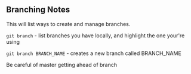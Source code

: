 ## Branching Notes

This will list ways to create and manage branches.

`git branch` - list branches you have locally, and highlight the one your're using

`git branch BRANCH_NAME` - creates a new branch called BRANCH_NAME

Be careful of master getting ahead of branch
